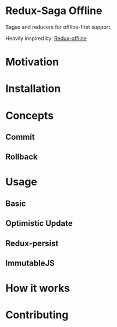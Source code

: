 Redux-Saga Offline
==================

Sagas and reducers for offline-first support.

Heavily inspired by: [Redux-offline](https://github.com/redux-offline-team/redux-offline)


# Motivation

# Installation

# Concepts

## Commit

## Rollback

# Usage

## Basic

## Optimistic Update

## Redux-persist

## ImmutableJS

# How it works

# Contributing